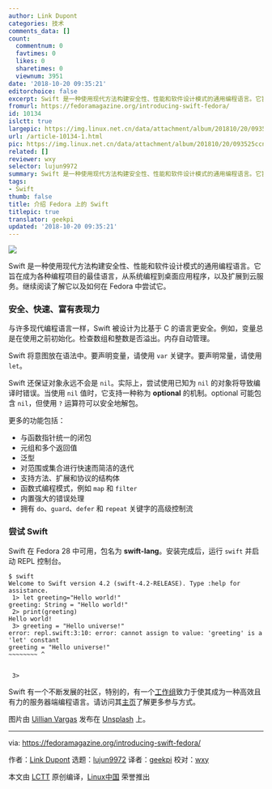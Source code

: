 ```yaml
---
author: Link Dupont
categories: 技术
comments_data: []
count:
  commentnum: 0
  favtimes: 0
  likes: 0
  sharetimes: 0
  viewnum: 3951
date: '2018-10-20 09:35:21'
editorchoice: false
excerpt: Swift 是一种使用现代方法构建安全性、性能和软件设计模式的通用编程语言。它旨在成为各种编程项目的最佳语言，从系统编程到桌面应用程序，以及扩展到云服务。
fromurl: https://fedoramagazine.org/introducing-swift-fedora/
id: 10134
islctt: true
largepic: https://img.linux.net.cn/data/attachment/album/201810/20/093525ccnxl3l5zxqwwpsj.jpg
url: /article-10134-1.html
pic: https://img.linux.net.cn/data/attachment/album/201810/20/093525ccnxl3l5zxqwwpsj.jpg.thumb.jpg
related: []
reviewer: wxy
selector: lujun9972
summary: Swift 是一种使用现代方法构建安全性、性能和软件设计模式的通用编程语言。它旨在成为各种编程项目的最佳语言，从系统编程到桌面应用程序，以及扩展到云服务。
tags:
- Swift
thumb: false
title: 介绍 Fedora 上的 Swift
titlepic: true
translator: geekpi
updated: '2018-10-20 09:35:21'
---
```


![](/data/attachment/album/201810/20/093525ccnxl3l5zxqwwpsj.jpg)


Swift 是一种使用现代方法构建安全性、性能和软件设计模式的通用编程语言。它旨在成为各种编程项目的最佳语言，从系统编程到桌面应用程序，以及扩展到云服务。继续阅读了解它以及如何在 Fedora 中尝试它。


### 安全、快速、富有表现力


与许多现代编程语言一样，Swift 被设计为比基于 C 的语言更安全。例如，变量总是在使用之前初始化。检查数组和整数是否溢出。内存自动管理。


Swift 将意图放在语法中。要声明变量，请使用 `var` 关键字。要声明常量，请使用 `let`。


Swift 还保证对象永远不会是 `nil`。实际上，尝试使用已知为 `nil` 的对象将导致编译时错误。当使用 `nil` 值时，它支持一种称为 **optional** 的机制。optional 可能包含 `nil`，但使用 `?` 运算符可以安全地解包。


更多的功能包括：


* 与函数指针统一的闭包
* 元组和多个返回值
* 泛型
* 对范围或集合进行快速而简洁的迭代
* 支持方法、扩展和协议的结构体
* 函数式编程模式，例如 `map` 和 `filter`
* 内置强大的错误处理
* 拥有 `do`、`guard`、`defer` 和 `repeat` 关键字的高级控制流


### 尝试 Swift


Swift 在 Fedora 28 中可用，包名为 **swift-lang**。安装完成后，运行 `swift` 并启动 REPL 控制台。



```
$ swift
Welcome to Swift version 4.2 (swift-4.2-RELEASE). Type :help for assistance.
 1> let greeting="Hello world!"
greeting: String = "Hello world!"
 2> print(greeting)
Hello world!
 3> greeting = "Hello universe!"
error: repl.swift:3:10: error: cannot assign to value: 'greeting' is a 'let' constant
greeting = "Hello universe!"
~~~~~~~~ ^


 3>
```

Swift 有一个不断发展的社区，特别的，有一个[工作组](https://swift.org/server/)致力于使其成为一种高效且有力的服务器端编程语言。请访问其[主页](http://swift.org)了解更多参与方式。


图片由 [Uillian Vargas](https://unsplash.com/photos/7oJpVR1inGk?utm_source=unsplash&utm_medium=referral&utm_content=creditCopyText) 发布在 [Unsplash](https://unsplash.com/search/photos/fast?utm_source=unsplash&utm_medium=referral&utm_content=creditCopyText) 上。




---


via: <https://fedoramagazine.org/introducing-swift-fedora/>


作者：[Link Dupont](https://fedoramagazine.org/author/linkdupont/) 选题：[lujun9972](https://github.com/lujun9972) 译者：[geekpi](https://github.com/geekpi) 校对：[wxy](https://github.com/wxy)


本文由 [LCTT](https://github.com/LCTT/TranslateProject) 原创编译，[Linux中国](https://linux.cn/) 荣誉推出